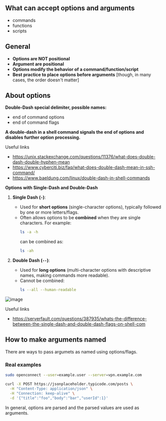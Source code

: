 ## What can accept options and arguments
- commands
- functions
- scripts

## General
- **Options are NOT positional**
- **Argument are positional**
- **Options modify the behavior of a command/function/script**
- **Best practice to place options before arguments** [though, in many cases, the order doesn't matter]

## About options
**Double-Dash special delimiter, possible names:**
- end of command options
- end of command flags

**A double-dash in a shell command signals the end of options and disables further option processing.**

Useful links
- https://unix.stackexchange.com/questions/11376/what-does-double-dash-double-hyphen-mean
- https://www.cyberciti.biz/faq/what-does-double-dash-mean-in-ssh-command/
- https://www.baeldung.com/linux/double-dash-in-shell-commands

**Options with Single-Dash and Double-Dash**

1. **Single Dash (`-`)**:
   - Used for **short options** (single-character options), typically followed by one or more letters/flags.
   - Often allows options to be **combined** when they are single characters. For example:
     ```bash
     ls -a -h
     ```
     can be combined as:
     ```bash
     ls -ah
     ```

2. **Double Dash (`--`)**:
   - Used for **long options** (multi-character options with descriptive names, making commands more readable).
   - Cannot be combined:
     ```bash
     ls --all --human-readable
     ```

![image](https://github.com/user-attachments/assets/568c5fad-135a-4d70-874b-03a95c64ea5d)

Useful links
- https://serverfault.com/questions/387935/whats-the-difference-between-the-single-dash-and-double-dash-flags-on-shell-com

## How to make arguments named

There are ways to pass argumets as named using options/flags.

### Real examples

```bash
sudo openconnect --user=example.user --server=vpn.example.com
```
```bash
curl -X POST https://jsonplaceholder.typicode.com/posts \
  -H "Content-Type: application/json" \
  -H "Connection: keep-alive" \
  -d '{"title":"foo","body":"bar","userId":1}'
```

In general, options are parsed and the parsed values are used as arguments.

